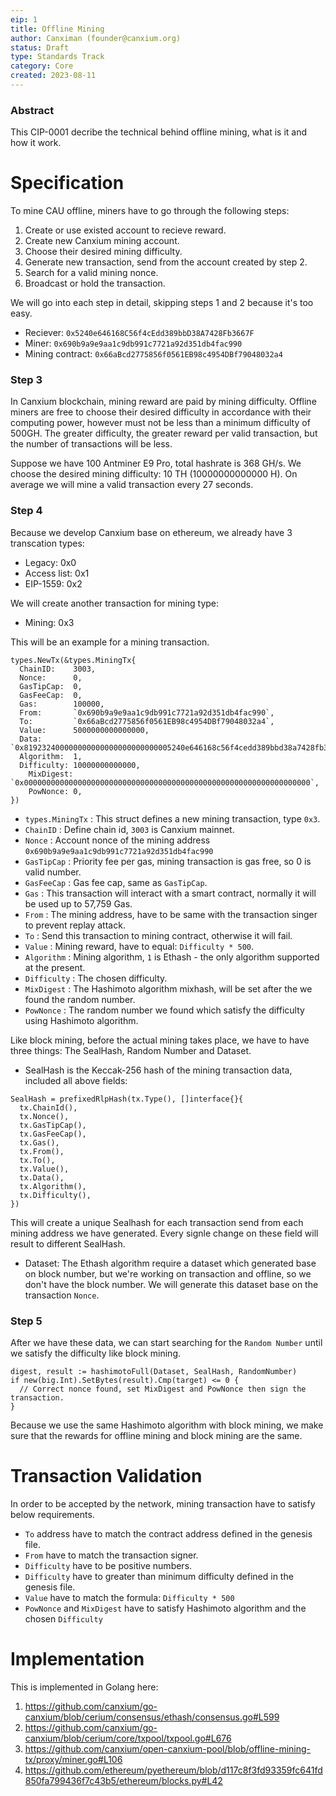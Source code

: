 ```yaml
---
eip: 1
title: Offline Mining
author: Canximan (founder@canxium.org)
status: Draft
type: Standards Track
category: Core
created: 2023-08-11
---
```


### Abstract
This CIP-0001 decribe the technical behind offline mining, what is it and how it work.

# Specification

To mine CAU offline, miners have to go through the following steps:
1. Create or use existed account to recieve reward.
2. Create new Canxium mining account.
3. Choose their desired mining difficulty.
4. Generate new transaction, send from the account created by step 2. 
5. Search for a valid mining nonce.
6. Broadcast or hold the transaction.

We will go into each step in detail, skipping steps 1 and 2 because it's too easy.
- Reciever: `0x5240e646168C56f4cEdd389bbD38A7428Fb3667F`
- Miner: `0x690b9a9e9aa1c9db991c7721a92d351db4fac990`
- Mining contract: `0x66aBcd2775856f0561EB98c4954DBf79048032a4`

### Step 3
In Canxium blockchain, mining reward are paid by mining difficulty. Offline miners are 
free to choose their desired difficulty in accordance with their computing power, however must not be less than a minimum difficulty of 500GH.
The greater difficulty, the greater reward per valid transaction, but the number of transactions will be less.

Suppose we have 100 Antminer E9 Pro, total hashrate is 368 GH/s. We choose the desired mining difficulty: 10 TH (10000000000000 H). On average we will mine a valid transaction every 27 seconds.

### Step 4
Because we develop Canxium base on ethereum, we already have 3 transcation types:
 - Legacy: 0x0
 - Access list: 0x1
 - EIP-1559: 0x2

We will create another transaction for mining type:
 - Mining: 0x3

This will be an example for a mining transaction.
```
types.NewTx(&types.MiningTx{
  ChainID:    3003,
  Nonce:      0,
  GasTipCap:  0,
  GasFeeCap:  0,
  Gas:        100000,
  From:       `0x690b9a9e9aa1c9db991c7721a92d351db4fac990`,
  To:         `0x66aBcd2775856f0561EB98c4954DBf79048032a4`,
  Value:      5000000000000000,
  Data:       `0x819232400000000000000000000000005240e646168c56f4cedd389bbd38a7428fb3667f`,
  Algorithm:  1,
  Difficulty: 10000000000000,
	MixDigest: `0x0000000000000000000000000000000000000000000000000000000000000000`,
	PowNonce: 0,
})
```
- `types.MiningTx` : This struct defines a new mining transaction, type `0x3`.
- `ChainID`        : Define chain id, `3003` is Canxium mainnet.
- `Nonce`          : Account nonce of the mining address `0x690b9a9e9aa1c9db991c7721a92d351db4fac990`
- `GasTipCap`      : Priority fee per gas, mining transaction is gas free, so 0 is valid number.
- `GasFeeCap`      : Gas fee cap, same as `GasTipCap`.
- `Gas`            : This transaction will interact with a smart contract, normally it will be used up to 57,759 Gas.
- `From`           : The mining address, have to be same with the transaction singer to prevent replay attack.
- `To`             : Send this transaction to mining contract, otherwise it will fail.
- `Value`          : Mining reward, have to equal: `Difficulty * 500`.
- `Algorithm`      : Mining algorithm, `1` is Ethash - the only algorithm supported at the present.
- `Difficulty`     : The chosen difficulty.
- `MixDigest`      : The Hashimoto algorithm mixhash, will be set after the we found the random number.
- `PowNonce`       : The random number we found which satisfy the difficulty using Hashimoto algorithm.

Like block mining, before the actual mining takes place, we have to have three things: The SealHash, Random Number and Dataset.
- SealHash is the Keccak-256 hash of the mining transaction data, included all above fields:
```
SealHash = prefixedRlpHash(tx.Type(), []interface{}{
  tx.ChainId(),
  tx.Nonce(),
  tx.GasTipCap(),
  tx.GasFeeCap(),
  tx.Gas(),
  tx.From(),
  tx.To(),
  tx.Value(),
  tx.Data(),
  tx.Algorithm(),
  tx.Difficulty(),
})
```

This will create a unique Sealhash for each transaction send from each mining address we have generated. Every signle change on these field
will result to different SealHash.

- Dataset: The Ethash algorithm require a dataset which generated base on block number, but we're working on transaction and offline, so we don't have the block number. We will
generate this dataset base on the transaction `Nonce`.

### Step 5
After we have these data, we can start searching for the `Random Number` until we satisfy the difficulty like block mining.
```
digest, result := hashimotoFull(Dataset, SealHash, RandomNumber)
if new(big.Int).SetBytes(result).Cmp(target) <= 0 {
  // Correct nonce found, set MixDigest and PowNonce then sign the transaction.
}
```

Because we use the same Hashimoto algorithm with block mining, we make sure that the rewards for offline mining and block mining are the same.
# Transaction Validation
In order to be accepted by the network, mining transaction have to satisfy below requirements.
- `To` address have to match the contract address defined in the genesis file.
- `From` have to match the transaction signer.
- `Difficulty` have to be positive numbers.
- `Difficulty` have to greater than minimum difficulty defined in the genesis file.
- `Value` have to match the formula: `Difficulty * 500`
- `PowNonce` and `MixDigest` have to satisfy Hashimoto algorithm and the chosen `Difficulty`


# Implementation

This is implemented in Golang here:
1. https://github.com/canxium/go-canxium/blob/cerium/consensus/ethash/consensus.go#L599
2. https://github.com/canxium/go-canxium/blob/cerium/core/txpool/txpool.go#L676
3. https://github.com/canxium/open-canxium-pool/blob/offline-mining-tx/proxy/miner.go#L106
6. https://github.com/ethereum/pyethereum/blob/d117c8f3fd93359fc641fd850fa799436f7c43b5/ethereum/blocks.py#L42
